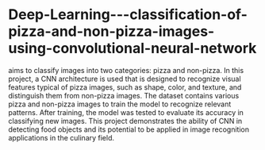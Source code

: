 # Deep-Learning---classification-of-pizza-and-non-pizza-images-using-convolutional-neural-network
aims to classify images into two categories: pizza and non-pizza. In this project, a CNN architecture is used that is designed to recognize visual features typical of pizza images, such as shape, color, and texture, and distinguish them from non-pizza images. The dataset contains various pizza and non-pizza images to train the model to recognize relevant patterns. After training, the model was tested to evaluate its accuracy in classifying new images. This project demonstrates the ability of CNN in detecting food objects and its potential to be applied in image recognition applications in the culinary field.
